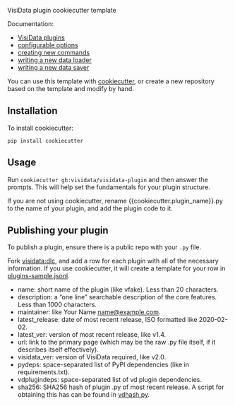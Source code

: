 VisiData plugin cookiecutter template

Documentation:

* [VisiData plugins](https://www.visidata.org/docs/api/plugins)
* [configurable options](https://www.visidata.org/docs/api/options)
* [creating new commands](https://www.visidata.org/docs/api/commands)
* [writing a new data loader](https://www.visidata.org/docs/api/loaders)
* [writing a new data saver](https://www.visidata.org/docs/api/savers)

You can use this template with [cookiecutter](https://cookiecutter.readthedocs.io/en/1.7.2/README.html), or create a new repository based on the template and modify by hand.

## Installation

To install cookiecutter:

```
pip install cookiecutter
```

## Usage

Run `cookiecutter gh:visidata/visidata-plugin` and then answer the prompts. This will help set the fundamentals for your plugin structure.

If you are not using cookiecutter, rename {{cookiecutter.plugin_name}}.py to the name of your plugin, and add the plugin code to it.

## Publishing your plugin

To publish a plugin, ensure there is a public repo with your `.py` file.

Fork [visidata:dlc](https://github.com/visidata/dlc), and add a row for each plugin with all of the necessary information. If you use cookiecutter, it will create a template for your row in [plugins-sample.jsonl](https://github.com/visidata/visidata-plugin/blob/stable/plugins-sample.jsonl).


* name: short name of the plugin (like vfake). Less than 20 characters.
* description: a “one line” searchable description of the core features. Less than 1000 characters.
* maintainer: like Your Name <name@example.com>.
* latest_release: date of most recent release, ISO formatted like 2020-02-02.
* latest_ver: version of most recent release, like v1.4.
* url: link to the primary page (which may be the raw .py file itself, if it describes itself effectively).
* visidata_ver: version of VisiData required, like v2.0.
* pydeps: space-separated list of PyPI dependencies (like in requirements.txt).
* vdplugindeps: space-separated list of vd plugin dependencies.
* sha256: SHA256 hash of plugin .py of most recent release. A script for obtaining this has can be found in [vdhash.py](https://raw.githubusercontent.com/visidata/visidata-plugin/stable/vdhash.py).

